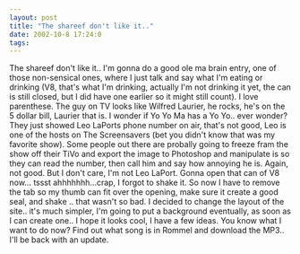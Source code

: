 ```yaml
---
layout: post
title: "The shareef don't like it.."
date: 2002-10-8 17:24:0
tags: 
---
```


The shareef don't like it.. I'm gonna do a good ole ma brain entry, one of those non-sensical ones, where I just talk and say what I'm eating or drinking (V8, that's what I'm drinking, actually I'm not drinking it yet, the can is still closed, but I did have one earlier so it might still count). I love parenthese. The guy on TV looks like Wilfred Laurier, he rocks, he's on the 5 dollar bill, Laurier that is. I wonder if Yo Yo Ma has a Yo Yo.. ever wonder? They just showed Leo LaPorts phone number on air, that's not good, Leo is one of the hosts on The Screensavers (bet you didn't know that was my favorite show). Some people out there are probally going to freeze fram the show off their TiVo and export the image to Photoshop and manipulate is so they can read the number, then call him and say how annoying he is. Again, not good. But I don't care, I'm not Leo LaPort. Gonna open that can of V8 now... tssst ahhhhhhh...crap, I forgot to shake it. So now I have to remove the tab so my thumb can fit over the opening, make sure it create a good seal, and shake .. that wasn't so bad. I decided to change the layout of the site.. it's much simpler, I'm going to put a background eventually, as soon as I can create one.. I hope it looks cool, I have a few ideas. You know what I want to do now? Find out what song is in Rommel and download the MP3.. I'll be back with an update.

